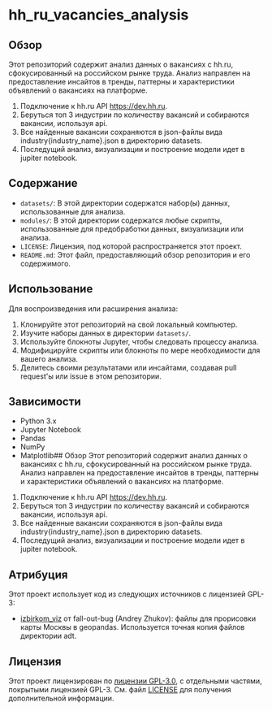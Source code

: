 # hh_ru_vacancies_analysis

## Обзор
Этот репозиторий содержит анализ данных о вакансиях с hh.ru, сфокусированный на российском рынке труда. Анализ направлен на предоставление инсайтов в тренды, паттерны и характеристики объявлений о вакансиях на платформе.
1. Подключение к hh.ru API https://dev.hh.ru.
2. Беруться топ 3 индустрии по количеству вакансий и собираются вакансии, используя api.
3. Все найденные вакансии сохраняются в json-файлы вида industry{industry_name}.json в директорию datasets.
4. Последущий анализ, визуализации и построение модели идет в jupiter notebook.


## Содержание
- `datasets/`: В этой директории содержатся набор(ы) данных, использованные для анализа.
- `modules/`: В этой директории содержатся любые скрипты, использованные для предобработки данных, визуализации или анализа.
- `LICENSE`: Лицензия, под которой распространяется этот проект.
- `README.md`: Этот файл, предоставляющий обзор репозитория и его содержимого.

## Использование
Для воспроизведения или расширения анализа:
1. Клонируйте этот репозиторий на свой локальный компьютер.
2. Изучите наборы данных в директории `datasets/`.
3. Используйте блокноты Jupyter, чтобы следовать процессу анализа.
4. Модифицируйте скрипты или блокноты по мере необходимости для вашего анализа.
5. Делитесь своими результатами или инсайтами, создавая pull request'ы или issue в этом репозитории.

## Зависимости
- Python 3.x
- Jupyter Notebook
- Pandas
- NumPy
- Matplotlib## Обзор
Этот репозиторий содержит анализ данных о вакансиях с hh.ru, сфокусированный на российском рынке труда. Анализ направлен на предоставление инсайтов в тренды, паттерны и характеристики объявлений о вакансиях на платформе.
1. Подключение к hh.ru API https://dev.hh.ru.
2. Беруться топ 3 индустрии по количеству вакансий и собираются вакансии, используя api.
3. Все найденные вакансии сохраняются в json-файлы вида industry{industry_name}.json в директорию datasets.
4. Последущий анализ, визуализации и построение модели идет в jupiter notebook.


## Атрибуция

Этот проект использует код из следующих источников с лицензией GPL-3:

- [izbirkom_viz](https://github.com/fall-out-bug/izbirkom_viz/tree/master) от fall-out-bug (Andrey Zhukov): файлы для прорисовки карты Москвы в geopandas. Используется точная копия файлов директории adt.

## Лицензия

Этот проект лицензирован по [лицензии GPL-3.0](https://www.gnu.org/licenses/gpl-3.0.en.html), с отдельными частями, покрытыми лицензией GPL-3. См. файл [LICENSE](https://www.gnu.org/licenses/gpl-3.0.en.html) для получения дополнительной информации.
